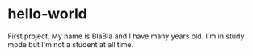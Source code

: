 # hello-world
First project.
My name is BlaBla and I have many years old.
I'm in study mode but I'm not a student at all time.
